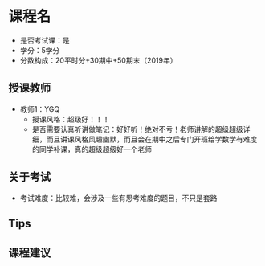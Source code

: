 # 课程名
- 是否考试课：是
- 学分：5学分
- 分数构成：20平时分+30期中+50期末（2019年）

## 授课教师
- 教师1：YGQ
  - 授课风格：超级好！！！
  - 是否需要认真听讲做笔记：好好听！绝对不亏！老师讲解的超级超级详细，而且讲课风格风趣幽默，而且会在期中之后专门开班给学数学有难度的同学补课，真的超级超级好一个老师

## 关于考试
- 考试难度：比较难，会涉及一些有思考难度的题目，不只是套路

## Tips

## 课程建议